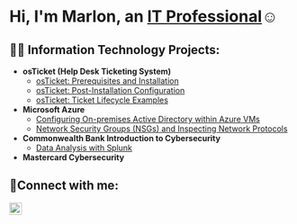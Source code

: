 <h1>Hi, I'm Marlon, an <a href="https://linkedin.com/in/marlonsmikle">IT Professional</a>☺</h1>

<h2>👨‍💻 Information Technology Projects:</h2>

- <b>osTicket (Help Desk Ticketing System)</b>
  - [osTicket: Prerequisites and Installation](https://github.com/marlons9/osticket-prereqs)
  - [osTicket: Post-Installation Configuration](https://github.com/marlons9/post-install-config)
  - [osTicket: Ticket Lifecycle Examples](https://github.com/marlons9/ticket-lifecycle)
- <b>Microsoft Azure</b>
  - [Configuring On-premises Active Directory within Azure VMs](https://github.com/marlons9/configure-ad)
  - [Network Security Groups (NSGs) and Inspecting Network Protocols](https://github.com/marlons9/azure-network-protocols)
- <b>Commonwealth Bank Introduction to Cybersecurity</b>
  - [Data Analysis with Splunk](https://github.com/marlons9/splunk)
- <b>Mastercard Cybersecurity</b> 

<h2>🤳Connect with me:</h2>



[<img align="left" alt="Josh | LinkedIn" width="22px" src="https://cdn.jsdelivr.net/npm/simple-icons@v3/icons/linkedin.svg" />][linkedin]


[linkedin]: https://linkedin.com/in/marlonsmikle
